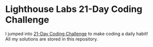 # Lighthouse Labs 21-Day Coding Challenge

I jumped into [21-Day Coding Challenge](https://coding-challenge.lighthouselabs.ca) to make coding a daily habit!  
All my solutions are stored in this repository.

